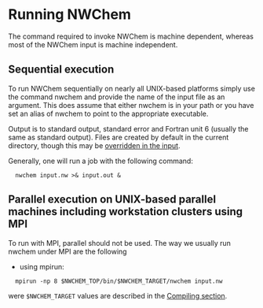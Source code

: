 # Running NWChem

The command required to invoke NWChem is machine dependent, whereas most
of the NWChem input is machine independent.  

## Sequential execution

To run NWChem sequentially on nearly all UNIX-based platforms simply use
the command nwchem and provide the name of the input file as an
argument. This does assume that either nwchem is in your path or you
have set an alias of nwchem to point to the appropriate executable.  

Output is to standard output, standard error and Fortran unit 6 (usually
the same as standard output). Files are created by default in the
current directory, though this may be
[overridden in the input](Permanent_Dir.md).  

Generally, one will run a job with the following command:
```
  nwchem input.nw >& input.out &
```
## Parallel execution on UNIX-based parallel machines including workstation clusters using MPI

To run with MPI, parallel should not be used. The way we usually run
nwchem under MPI are the following  

  - using mpirun:  
  ```    
    mpirun -np 8 $NWCHEM_TOP/bin/$NWCHEM_TARGET/nwchem input.nw  
  ```    

were `$NWCHEM_TARGET` values are described in the [Compiling section](Compiling-NWChem.md).